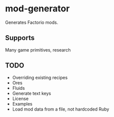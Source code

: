 mod-generator
=============

Generates Factorio mods.

## Supports

Many game primitives, research

## TODO

* Overriding existing recipes
* Ores
* Fluids
* Generate text keys
* License
* Examples
* Load mod data from a file, not hardcoded Ruby
